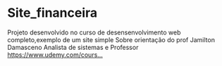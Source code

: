 # Site_financeira
 Projeto desenvolvido no curso de desensenvolvimento web completo,exemplo de um site simple Sobre orientação do prof Jamilton Damasceno Analista de sistemas e Professor https://www.udemy.com/cours…

